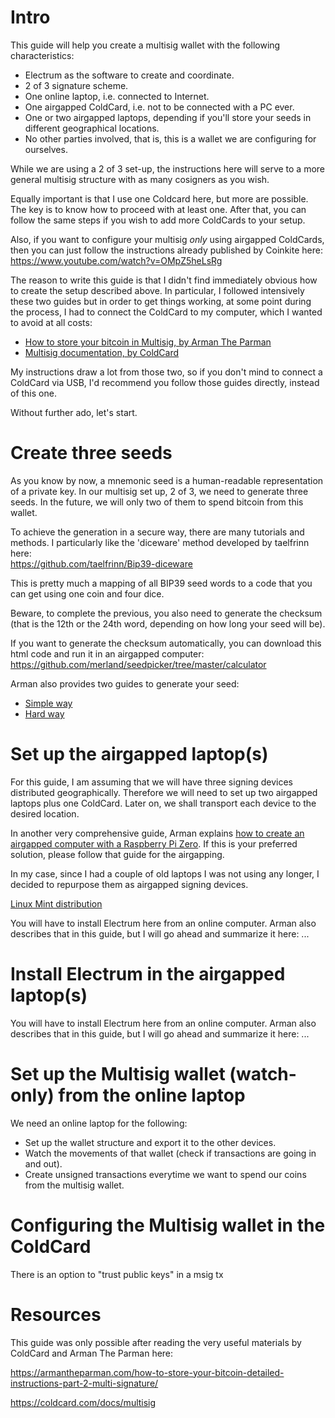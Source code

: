 # Intro
This guide will help you create a multisig wallet with the following characteristics:
- Electrum as the software to create and coordinate.
- 2 of 3 signature scheme.
- One online laptop, i.e. connected to Internet.
- One airgapped ColdCard, i.e. not to be connected with a PC ever.
- One or two airgapped laptops, depending if you'll store your seeds in different geographical locations.
- No other parties involved, that is, this is a wallet we are configuring for ourselves.

While we are using a 2 of 3 set-up, the instructions here will serve to a more general multisig structure with as many cosigners as you wish.

Equally important is that I use one Coldcard here, but more are possible. The key is to know how to proceed with at least one. After that, you can follow the same steps if you wish to add more ColdCards to your setup.

Also, if you want to configure your multisig *only* using airgapped ColdCards, then you can just follow the instructions already published by Coinkite here:  
https://www.youtube.com/watch?v=OMpZ5heLsRg

The reason to write this guide is that I didn't find immediately obvious how to create the setup described above. 
In particular, I followed intensively these two guides but in order to get things working, at some point during the process, I had to connect the ColdCard to my computer, which I wanted to avoid at all costs: 
- [How to store your bitcoin in Multisig, by Arman The Parman](https://armantheparman.com/how-to-store-your-bitcoin-detailed-instructions-part-2-multi-signature/)
- [Multisig documentation, by ColdCard](https://coldcard.com/docs/multisig)

My instructions draw a lot from those two, so if you don't mind to connect  a ColdCard via USB, I'd recommend you follow those guides directly, instead of this one.

Without further ado, let's start.

# Create three seeds
As you know by now, a mnemonic seed is a  human-readable representation of a private key. In our multisig set up, 2 of 3, we need to generate three seeds. In the future, we will only two of them to spend bitcoin from this wallet.

To achieve the generation in a secure way, there are many tutorials and methods. 
I particularly like the 'diceware' method developed by taelfrinn here:  
https://github.com/taelfrinn/Bip39-diceware

This is pretty much a mapping of all BIP39 seed words to a code that you can get using one coin and four dice.

Beware, to complete the previous, you also need to generate the checksum (that is the 12th or the 24th word, depending on how long your seed will be).

If you want to generate the checksum automatically, you can download this html code and run it in an airgapped computer:  
https://github.com/merland/seedpicker/tree/master/calculator 

Arman also provides two guides to generate your seed:  
- [Simple way](https://armantheparman.com/how-to-safely-generate-your-bitcoin-mnemonic-seed-phrases/)
- [Hard way](https://armantheparman.com/bitcoin-seed-with-dice/)

# Set up the airgapped laptop(s)
For this guide, I am assuming that we will have three signing devices distributed geographically. Therefore we will need to set up two airgapped laptops plus one ColdCard. Later on, we shall transport each device to the desired location.

In another very comprehensive guide, Arman explains [how to create an airgapped computer with a Raspberry Pi Zero](https://armantheparman.com/how-to-set-up-a-raspberry-pi-zero-air-gapped-with-electrum-desktop-wallet/). If this is your preferred solution, please follow that guide for the airgapping.

In my case, since I had a couple of old laptops I was not using any longer, I decided to repurpose them as airgapped signing devices.


[Linux Mint distribution](https://linuxmint.com/)  

You will have to install Electrum here from an online computer. Arman also describes that in this guide, but I will go ahead and summarize it here:
...
# Install Electrum in the airgapped laptop(s)

You will have to install Electrum here from an online computer. Arman also describes that in this guide, but I will go ahead and summarize it here:
...

# Set up the Multisig wallet (watch-only) from the online laptop
We need an online laptop for the following:
- Set up the wallet structure and export it to the other devices.
- Watch the movements of that wallet (check if transactions are going in and out).
- Create unsigned transactions everytime we want to spend our coins from the multisig wallet.




# Configuring the Multisig wallet in the ColdCard

There is an option to "trust public keys" in a msig tx

# Resources
This guide was only possible after reading the very useful materials by ColdCard and Arman The Parman here:  

https://armantheparman.com/how-to-store-your-bitcoin-detailed-instructions-part-2-multi-signature/  

https://coldcard.com/docs/multisig